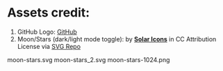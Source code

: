 # Assets credit:
1. GitHub Logo: [GitHub](https://github.com/logos)
2. Moon/Stars (dark/light mode toggle): by [**Solar Icons**](https://www.figma.com/community/file/1166831539721848736?ref=svgrepo.com) in CC Attribution License via [SVG Repo](https://www.svgrepo.com)

moon-stars.svg
moon-stars_2.svg
moon-stars-1024.png